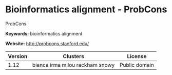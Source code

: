 # Bioinformatics alignment - ProbCons

ProbCons

**Keywords:** bioinformatics alignment

**Website:** <http://probcons.stanford.edu/>

| Version | Clusters | License |
| ------- | -------- | ------- |
| 1.12 | bianca irma milou rackham snowy | Public domain |

